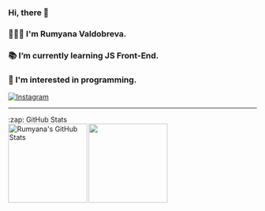    ### Hi, there 👋

### 💁🏻‍♀️ I'm Rumyana Valdobreva.
### 📚 I’m currently learning JS Front-End.
### 🤩 I'm interested in programming.

[![Instagram](https://img.shields.io/badge/-Instagram-e4405f?style=flat-square&logo=Instagram&logoColor=white)](https://www.instagram.com/rumyana.iw/)

---
<summary>:zap: GitHub Stats</summary>

<div>
  <img height="160" align="left" alt="Rumyana's GitHub Stats" src="https://github-readme-stats-git-masterrstaa-rickstaa.vercel.app/api?username=RumyanaValdobreva&show_icons=true&hide_border=false&title_color=ff652f&icon_color=FFE400&bg_color=09131B&text_color=ffffff&border_color=0c1a25" />
  <img height="160" src="https://github-readme-stats-git-masterrstaa-rickstaa.vercel.app/api/top-langs/?username=RumyanaValdobreva&layout=compact&bg_color=09131B&hide_border=true" />
</div>

